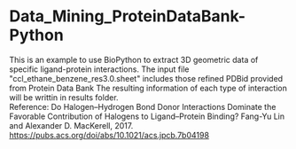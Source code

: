 # Data_Mining_ProteinDataBank-Python
This is an example to use BioPython to extract 3D geometric data of specific ligand-protein interactions. 
The input file "ccl_ethane_benzene_res3.0.sheet" includes those refined PDBid provided from Protein Data Bank
The resulting information of each type of interaction will be writtin in results folder. <br>
Reference: Do Halogen–Hydrogen Bond Donor Interactions Dominate the Favorable Contribution of Halogens to Ligand–Protein Binding?
Fang-Yu Lin and Alexander D. MacKerell, 2017. https://pubs.acs.org/doi/abs/10.1021/acs.jpcb.7b04198

